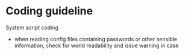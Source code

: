 # Coding guideline

System script coding

* when reading config files containing passwords or other sensible information, check for world readability and issue warning in case
